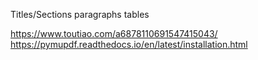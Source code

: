 
Titles/Sections
paragraphs
tables



https://www.toutiao.com/a6878110691547415043/
https://pymupdf.readthedocs.io/en/latest/installation.html
